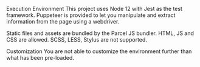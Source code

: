 Execution Environment
This project uses Node 12 with Jest as the test framework. Puppeteer is provided to let you manipulate and extract information from the page using a webdriver.

Static files and assets are bundled by the Parcel JS bundler. HTML, JS and CSS are allowed. SCSS, LESS, Stylus are not supported.

Customization
You are not able to customize the environment further than what has been pre-loaded.